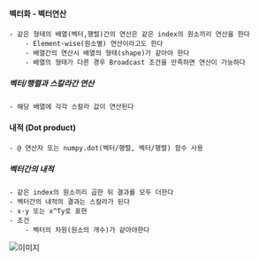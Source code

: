 #### 벡터화 - 벡터연산
    - 같은 형태의 배열(벡터,행렬)간의 연산은 같은 index의 원소끼리 연산을 한다
        - Element-wise(원소별) 연산이라고도 한다
        - 배열간의 연산시 배열의 형태(shape)가 같아야 한다
        - 배열의 형태가 다른 경우 Broadcast 조건을 만족하면 연산이 가능하다
        
##### 벡터/행렬과 스칼라간 연산

    - 해당 배열에 각각 스칼라 값이 연산된다

#### 내적 (Dot product)
    - @ 연산자 또는 numpy.dot(벡터/행렬, 벡터/행렬) 함수 사용
 ##### 벡터간의 내적
    - 같은 index의 원소끼리 곱한 뒤 결과를 모두 더한다
    - 벡터간의 내적의 결과는 스칼라가 된다
    - x·y 또는 x^Ty로 표현
    - 조건
        - 벡터의 차원(원소의 개수)가 같아야한다
        
![이미지](https://theorydb.github.io/assets/img/think/2019-06-25-think-future-ai-1.png "인공지능")
